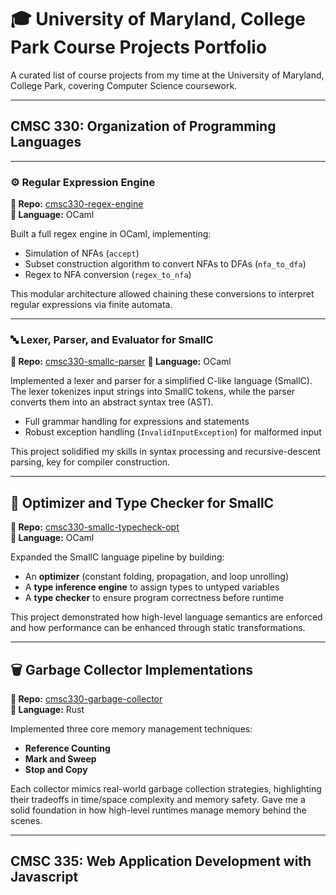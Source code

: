 # 🎓 University of Maryland, College Park Course Projects Portfolio
A curated list of course projects from my time at the University of Maryland, College Park, covering Computer Science coursework.

---

## CMSC 330: Organization of Programming Languages

---

### ⚙️ Regular Expression Engine
**🔗 Repo:** [cmsc330-regex-engine]()  
**📝 Language:** OCaml

Built a full regex engine in OCaml, implementing:
- Simulation of NFAs (`accept`)
- Subset construction algorithm to convert NFAs to DFAs (`nfa_to_dfa`)
- Regex to NFA conversion (`regex_to_nfa`)

This modular architecture allowed chaining these conversions to interpret regular expressions via finite automata. 

---

### 🔤 Lexer, Parser, and Evaluator for SmallC
**🔗 Repo:** [cmsc330-smallc-parser]() 
**📝 Language:** OCaml

Implemented a lexer and parser for a simplified C-like language (SmallC). The lexer tokenizes input strings into SmallC tokens, while the parser converts them into an abstract syntax tree (AST).  
- Full grammar handling for expressions and statements
- Robust exception handling (`InvalidInputException`) for malformed input

This project solidified my skills in syntax processing and recursive-descent parsing, key for compiler construction.

---

## 🔧 Optimizer and Type Checker for SmallC
**🔗 Repo:** [cmsc330-smallc-typecheck-opt]()  
**📝 Language:** OCaml

Expanded the SmallC language pipeline by building:
- An **optimizer** (constant folding, propagation, and loop unrolling)
- A **type inference engine** to assign types to untyped variables
- A **type checker** to ensure program correctness before runtime

This project demonstrated how high-level language semantics are enforced and how performance can be enhanced through static transformations.

---

## 🗑️ Garbage Collector Implementations
**🔗 Repo:** [cmsc330-garbage-collector]()  
**📝 Language:** Rust

Implemented three core memory management techniques:
- **Reference Counting**
- **Mark and Sweep**
- **Stop and Copy**

Each collector mimics real-world garbage collection strategies, highlighting their tradeoffs in time/space complexity and memory safety. Gave me a solid foundation in how high-level runtimes manage memory behind the scenes.

---





## CMSC 335: Web Application Development with Javascript


